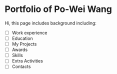 # Portfolio of Po-Wei Wang

Hi, this page includes background including:
- [ ] Work experience
- [ ] Education
- [ ] My Projects
- [ ] Awards
- [ ] Skills
- [ ] Extra Activities
- [ ] Contacts
